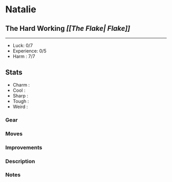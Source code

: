 # Natalie
## The Hard Working *[[The Flake| Flake]]*
---
 - Luck: 0/7
 - Experience: 0/5
 - Harm : 7/7

## Stats
- Charm : 
- Cool :
- Sharp :
- Tough :
- Weird :
 
### Gear

### Moves

### Improvements

### Description

### Notes
  